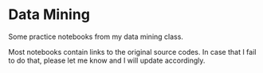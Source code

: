 # Data Mining

Some practice notebooks from my data mining class. 

Most notebooks contain links to the original source codes. In case that I fail to do that, please let me know and I will update accordingly. 

